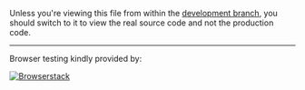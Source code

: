 Unless you're viewing this file from within the [development branch](https://github.com/Richienb/richienb.github.io/tree/development), you should switch to it to view the real source code and not the production code.

___

Browser testing kindly provided by:

[![Browserstack](https://i.imgur.com/yLGiIoY.png)](https://www.browserstack.com/)
